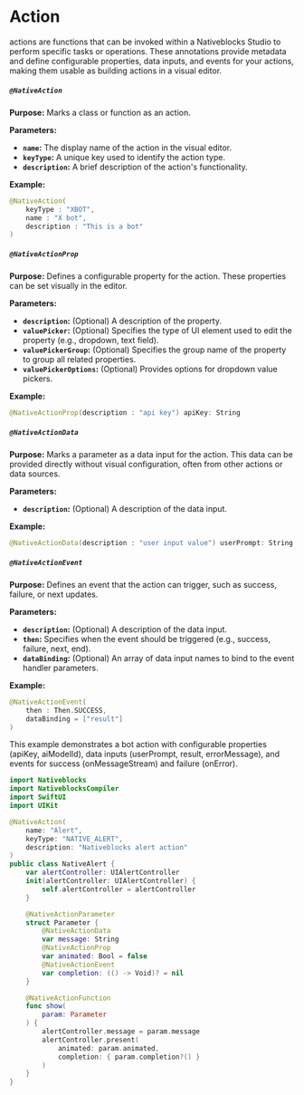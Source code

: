 # Action

actions are functions that can be invoked within a Nativeblocks Studio to perform specific tasks or operations. These
annotations provide metadata and define configurable properties, data inputs, and events for your actions, making them
usable as building actions in a visual editor.

##### `@NativeAction`

**Purpose:** Marks a class or function as an action.

**Parameters:**

* **`name`:** The display name of the action in the visual editor.
* **`keyType`:** A unique key used to identify the action type.
* **`description`:** A brief description of the action's functionality.

**Example:**

```swift
@NativeAction(
    keyType : "XBOT",
    name : "X bot",
    description : "This is a bot"
)
```

##### `@NativeActionProp`

**Purpose:** Defines a configurable property for the action. These properties can be set visually in the editor.

**Parameters:**

* **`description`:** (Optional) A description of the property.
* **`valuePicker`:** (Optional) Specifies the type of UI element used to edit the property (e.g., dropdown, text field).
* **`valuePickerGroup`:** (Optional) Specifies the group name of the property to group all related properties.
* **`valuePickerOptions`:** (Optional) Provides options for dropdown value pickers.

**Example:**

```swift
@NativeActionProp(description : "api key") apiKey: String
```

##### `@NativeActionData`

**Purpose:** Marks a parameter as a data input for the action. This data can be provided directly without visual
configuration, often from other actions or data sources.

**Parameters:**

* **`description`:** (Optional) A description of the data input.

**Example:**

```swift
@NativeActionData(description : "user input value") userPrompt: String
```

##### `@NativeActionEvent`

**Purpose:** Defines an event that the action can trigger, such as success, failure, or next updates.

**Parameters:**

* **`description`:** (Optional) A description of the data input.
* **`then`:** Specifies when the event should be triggered (e.g., success, failure, next, end).
* **`dataBinding`:** (Optional) An array of data input names to bind to the event handler parameters.

**Example:**

```swift
@NativeActionEvent(
    then : Then.SUCCESS,
    dataBinding = ["result"]
)
```

This example demonstrates a bot action with configurable properties (apiKey, aiModelId), data inputs (userPrompt,
result, errorMessage), and events for success (onMessageStream) and failure (onError).

```swift
import Nativeblocks
import NativeblocksCompiler
import SwiftUI
import UIKit

@NativeAction(
    name: "Alert",
    keyType: "NATIVE_ALERT",
    description: "Nativeblocks alert action"
)
public class NativeAlert {
    var alertController: UIAlertController
    init(alertController: UIAlertController) {
        self.alertController = alertController
    }

    @NativeActionParameter
    struct Parameter {
        @NativeActionData
        var message: String
        @NativeActionProp
        var animated: Bool = false
        @NativeActionEvent
        var completion: (() -> Void)? = nil
    }

    @NativeActionFunction
    func show(
        param: Parameter
    ) {
        alertController.message = param.message
        alertController.present(
            animated: param.animated,
            completion: { param.completion?() }
        )
    }
}
```

